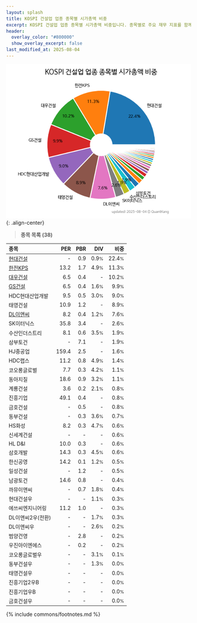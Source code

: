 ```yaml
---
layout: splash
title: KOSPI 건설업 업종 종목별 시가총액 비중
excerpt: KOSPI 건설업 업종 종목별 시가총액 비중입니다. 종목별로 주요 재무 지표를 함께 표시합니다.
header:
  overlay_color: "#800000"
  show_overlay_excerpt: false
last_modified_at: 2025-08-04
---
```



![KOSPI 건설업 업종 종목별 시가총액 비중](/stats/sector/images/kospi_업종_건설업_종목.png){: .align-center}


> **종목 목록 (38)**<a id="list"></a>

| **종목** | **PER** | **PBR** | **DIV** | **비중** |
| :------- | ------: | ------: | ------: | -------: |
| [현대건설](/000720/) | - | 0.9 | 0.9<small>%</small> | 22.4<small>%</small> |
| [한전KPS](/051600/) | 13.2 | 1.7 | 4.9<small>%</small> | 11.3<small>%</small> |
| [대우건설](/047040/) | 6.5 | 0.4 | - | 10.2<small>%</small> |
| [GS건설](/006360/) | 6.5 | 0.4 | 1.6<small>%</small> | 9.9<small>%</small> |
| HDC현대산업개발 | 9.5 | 0.5 | 3.0<small>%</small> | 9.0<small>%</small> |
| 태영건설 | 10.9 | 1.2 | - | 8.9<small>%</small> |
| [DL이앤씨](/375500/) | 8.2 | 0.4 | 1.2<small>%</small> | 7.6<small>%</small> |
| SK이터닉스 | 35.8 | 3.4 | - | 2.6<small>%</small> |
| 수산인더스트리 | 8.1 | 0.6 | 3.5<small>%</small> | 1.9<small>%</small> |
| 삼부토건 | - | 7.1 | - | 1.9<small>%</small> |
| HJ중공업 | 159.4 | 2.5 | - | 1.6<small>%</small> |
| HDC랩스 | 11.2 | 0.8 | 4.9<small>%</small> | 1.4<small>%</small> |
| 코오롱글로벌 | 7.7 | 0.3 | 4.2<small>%</small> | 1.1<small>%</small> |
| 동아지질 | 18.6 | 0.9 | 3.2<small>%</small> | 1.1<small>%</small> |
| 계룡건설 | 3.6 | 0.2 | 2.1<small>%</small> | 0.8<small>%</small> |
| 진흥기업 | 49.1 | 0.4 | - | 0.8<small>%</small> |
| 금호건설 | - | 0.5 | - | 0.8<small>%</small> |
| 동부건설 | - | 0.3 | 3.6<small>%</small> | 0.7<small>%</small> |
| HS화성 | 8.2 | 0.3 | 4.7<small>%</small> | 0.6<small>%</small> |
| 신세계건설 | - | - | - | 0.6<small>%</small> |
| HL D&I | 10.0 | 0.3 | - | 0.6<small>%</small> |
| 삼호개발 | 14.3 | 0.3 | 4.5<small>%</small> | 0.6<small>%</small> |
| 한신공영 | 14.2 | 0.1 | 1.2<small>%</small> | 0.5<small>%</small> |
| 일성건설 | - | 1.2 | - | 0.5<small>%</small> |
| 남광토건 | 14.6 | 0.8 | - | 0.4<small>%</small> |
| 까뮤이앤씨 | - | 0.7 | 1.8<small>%</small> | 0.4<small>%</small> |
| 현대건설우 | - | - | 1.1<small>%</small> | 0.3<small>%</small> |
| 에쓰씨엔지니어링 | 11.2 | 1.0 | - | 0.3<small>%</small> |
| DL이앤씨2우(전환) | - | - | 1.7<small>%</small> | 0.3<small>%</small> |
| DL이앤씨우 | - | - | 2.6<small>%</small> | 0.2<small>%</small> |
| 범양건영 | - | 2.8 | - | 0.2<small>%</small> |
| 우진아이엔에스 | - | 0.2 | - | 0.2<small>%</small> |
| 코오롱글로벌우 | - | - | 3.1<small>%</small> | 0.1<small>%</small> |
| 동부건설우 | - | - | 1.3<small>%</small> | 0.0<small>%</small> |
| 태영건설우 | - | - | - | 0.0<small>%</small> |
| 진흥기업2우B | - | - | - | 0.0<small>%</small> |
| 진흥기업우B | - | - | - | 0.0<small>%</small> |
| 금호건설우 | - | - | - | 0.0<small>%</small> |

{% include commons/footnotes.md %}